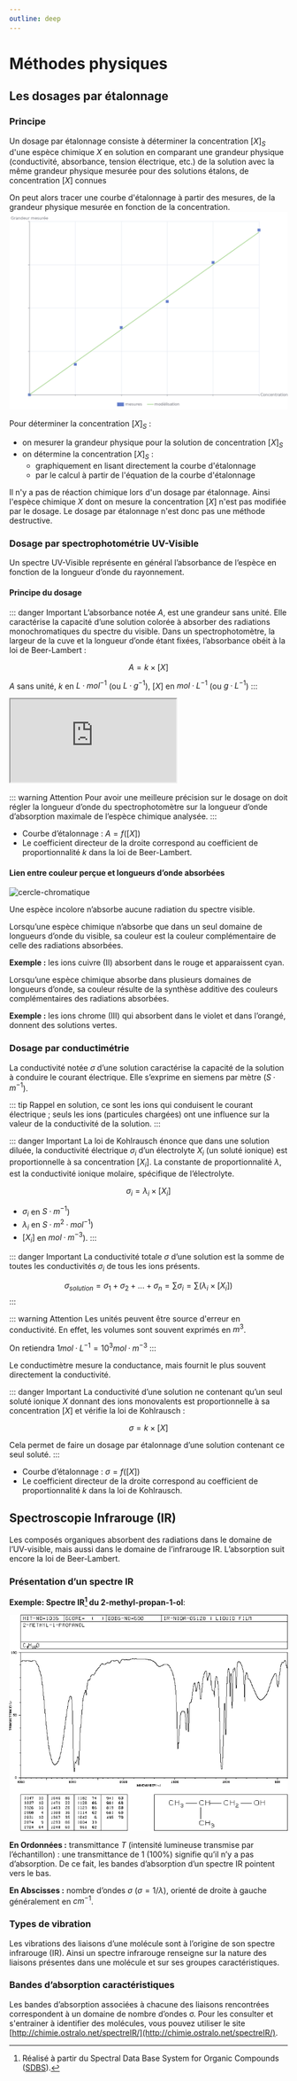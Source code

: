 ```yaml
---
outline: deep
---
```


# Méthodes physiques

## Les dosages par étalonnage

### Principe

Un dosage par étalonnage consiste à déterminer la concentration $[X]_S$ d'une espèce chimique $X$ en solution en comparant une grandeur physique (conductivité, absorbance, tension électrique, etc.) de la solution avec la même grandeur physique mesurée pour des solutions étalons, de concentration $[X]$ connues

On peut alors tracer une courbe d'étalonnage à partir des mesures, de la grandeur physique mesurée en fonction de la concentration.
![Dosage par étalonnage](/images/cours/courbe-dosage-etalonnage.png)

Pour déterminer la concentration $[X]_S$ :

- on mesurer la grandeur physique pour la solution de concentration $[X]_S$
- on détermine la concentration $[X]_S$ :
  - graphiquement en lisant directement la courbe d'étalonnage
  - par le calcul à partir de l'équation de la courbe d'étalonnage

Il n'y a pas de réaction chimique lors d'un dosage par étalonnage. Ainsi l'espèce chimique $X$ dont on mesure la concentration $[X]$ n'est pas modifiée par le dosage. Le dosage par étalonnage n'est donc pas une méthode destructive.

### Dosage par spectrophotométrie UV-Visible

Un spectre UV-Visible représente en général l’absorbance de l’espèce en fonction de la longueur d’onde du rayonnement.

#### Principe du dosage

::: danger Important
L’absorbance notée $A$, est une grandeur sans unité. Elle caractérise la capacité d’une solution colorée à absorber des radiations monochromatiques du spectre du visible. Dans un spectrophotomètre, la largeur de la cuve et la longueur d’onde étant fixées, l’absorbance obéit à la loi de Beer-Lambert :

$$
A=k\times[X]
$$

$A$ sans unité, $k$ en $L·mol^{-1}$ (ou $L·g^{-1}$), $[X]$ en $mol·L^{-1}$ (ou $g·L^{-1}$)
:::

<div class="iframe-4-3">
<iframe src="https://phet.colorado.edu/sims/html/beers-law-lab/latest/beers-law-lab_fr.html"
        allowfullscreen>
</iframe>
</div>

::: warning Attention
Pour avoir une meilleure précision sur le dosage on doit régler la longueur d’onde du spectrophotomètre sur la longueur d’onde d’absorption maximale de l’espèce chimique analysée.
:::

- Courbe d’étalonnage : $A = f([X])$
- Le coefficient directeur de la droite correspond au coefficient de proportionnalité $k$ dans la loi de Beer-Lambert.

#### Lien entre couleur perçue et longueurs d’onde absorbées

![cercle-chromatique](/images/cours/cercle-chromatique.svg)

Une espèce incolore n’absorbe aucune radiation du spectre visible.

Lorsqu’une espèce chimique n’absorbe que dans un seul domaine de longueurs d’onde du visible, sa couleur est la couleur complémentaire de celle des radiations absorbées.

__Exemple :__ les ions cuivre (II) absorbent dans le rouge et apparaissent cyan.

Lorsqu’une espèce chimique absorbe dans plusieurs domaines de longueurs d’onde, sa couleur résulte de la synthèse additive des couleurs complémentaires des radiations absorbées.

__Exemple :__ les ions chrome (III) qui absorbent dans le violet et dans l’orangé, donnent des solutions vertes.

### Dosage par conductimétrie

La conductivité notée $σ$ d’une solution caractérise la capacité de la solution à conduire le courant électrique. Elle s’exprime en siemens par mètre ($S·m^{-1}$).

::: tip Rappel
en solution, ce sont les ions qui conduisent le courant électrique ; seuls les ions (particules chargées) ont une influence sur la valeur de la conductivité de la solution.
:::

::: danger Important
La loi de Kohlrausch énonce que dans une solution diluée, la conductivité électrique $σ_i$ d’un électrolyte $X_i$ (un soluté ionique) est proportionnelle à sa concentration $[X_i]$. La constante de proportionnalité $λ$, est la conductivité ionique molaire, spécifique de l’électrolyte.

$$
σ_i=λ_i\times[X_i]
$$

- $σ_i$ en $S·m^{-1}$)
- $λ_i$ en $S·m^2·mol^{-1}$)
- $[X_i]$ en $mol·m^{-3}$).
:::

::: danger Important
La conductivité totale $σ$ d’une solution est la somme de toutes les conductivités $σ_i$ de tous les ions présents.

$$
σ_{solution}= σ_1 + σ_2 + ... + σ_n = \sum σ_i =  \sum(λ_i\times[X_i])
$$
:::

::: warning Attention
Les unités peuvent être source d'erreur en conductivité. En effet, les volumes sont souvent exprimés en $m^3$.

On retiendra $1 mol·L^{-1} = 10^3 mol·m^{-3}$
:::

Le conductimètre mesure la conductance, mais fournit le plus souvent directement la conductivité.

::: danger Important
La conductivité d’une solution ne contenant qu’un seul soluté ionique $X$ donnant des ions monovalents est proportionnelle à sa concentration $[X]$ et vérifie la loi de Kohlrausch :

$$
σ=k\times[X]
$$

Cela permet de faire un dosage par étalonnage d’une solution contenant ce seul soluté.
:::

- Courbe d’étalonnage : $σ=f([X])$
- Le coefficient directeur de la droite correspond au coefficient de proportionnalité $k$ dans la loi de Kohlrausch.

## Spectroscopie Infrarouge (IR)

Les composés organiques absorbent des radiations dans le domaine de l’UV-visible, mais aussi dans le domaine de l’infrarouge IR. L’absorption suit encore la loi de Beer-Lambert.

### Présentation d’un spectre IR

__Exemple: Spectre IR[^1] du 2-methyl-propan-1-ol__:
[^1]:Réalisé à partir du Spectral Data Base System for Organic Compounds ([SDBS](https://sdbs.db.aist.go.jp/sdbs/cgi-bin/direct_frame_top.cgi)).

![Spectre IR du 2-methyl-propan-1-ol](/images/cours/spectre-IR.png)

__En Ordonnées :__ transmittance $T$ (intensité lumineuse transmise par l’échantillon) : une transmittance de 1 (100%) signifie qu’il n’y a pas d’absorption. De ce fait, les bandes d’absorption d’un spectre IR pointent vers le bas.

__En Abscisses :__ nombre d’ondes $σ$ ($σ = 1/λ$), orienté de droite à gauche généralement en $cm^{-1}$.

### Types de vibration

Les vibrations des liaisons d’une molécule sont à l’origine de son spectre infrarouge (IR). 
Ainsi un spectre infrarouge renseigne sur la nature des liaisons présentes dans une molécule et sur ses groupes caractéristiques. 

### Bandes d’absorption caractéristiques

Les bandes d’absorption associées à chacune des liaisons rencontrées correspondent à un domaine de nombre d’ondes σ.
Pour les consulter et s'entrainer à identifier des molécules, vous pouvez utiliser le site [http://chimie.ostralo.net/spectreIR/](http://chimie.ostralo.net/spectreIR/).
